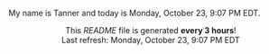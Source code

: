 My name is Tanner and today is Monday, October 23, 9:07 PM EDT.

<p align="center">This <i>README</i> file is generated <b>every 3 hours</b>!</br>Last refresh: Monday, October 23, 9:07 PM EDT<br /></p>
